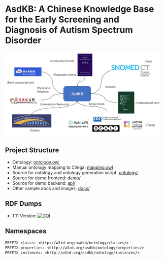 # AsdKB: A Chinese Knowledge Base for the Early Screening and Diagnosis of Autism Spectrum Disorder

![AsdKB](./docs/asdkb.png)

## Project Structure

- Ontology: [ontology.owl](./ontology/ontology.owl)
- Manual ontology mapping to Clinga: [mapping.owl](./mapping/mapping.owl)
- Source for ontology and ontology generation script: [ontology/](./ontology/)
- Source for demo frontend: [demo/](./demo/)
- Source for demo backend: [api/](./api/)
- Other sample docs and images: [docs/](./docs/)

## RDF Dumps

- 1.11 Version: [![DOI](https://zenodo.org/badge/DOI/10.5281/zenodo.6519174.svg)](https://doi.org/10.5281/zenodo.6519174)

## Namespaces

```sparql
PREFIX classs: <http://w3id.org/asdkb/ontology/classes/>
PREFIX properties: <http://w3id.org/asdkb/ontology/properties/>
PREFIX instances: <http://w3id.org/asdkb/ontology/instances/>
```
